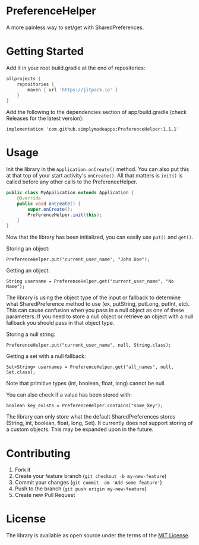 # PreferenceHelper
A more painless way to set/get with SharedPreferences.
# Getting Started
Add it in your root build.gradle at the end of repositories:
```groovy
allprojects {
    repositories {
        maven { url 'https://jitpack.io' }
    }
}
```
Add the following to the dependencies section of app/build.gradle (check Releases for the latest version):
```
implementation 'com.github.simplymadeapps:PreferenceHelper:1.1.1'
```

# Usage
Init the library in the `Application.onCreate()` method.  You can also put this at that top of your start activity's `onCreate()`.  All that matters is `init()` is called before any other calls to the PreferenceHelper.
```java
public class MyApplication extends Application {
    @Override
    public void onCreate() {
        super.onCreate();
        PreferenceHelper.init(this);
    }
}
```
Now that the library has been initialized, you can easily use `put()` and `get()`.

Storing an object:
```
PreferenceHelper.put("current_user_name", "John Doe");
```

Getting an object:
```
String username = PreferenceHelper.get("current_user_name", "No Name");
```

The library is using the object type of the input or fallback to determine what SharedPreference method to use (ex, putString, putLong, putInt, etc).
This can cause confusion when you pass in a null object as one of these parameters.  If you need to store a null object or retrieve an object with a null fallback you should pass in that object type.

Storing a null string:
```
PreferenceHelper.put("current_user_name", null, String.class);
```

Getting a set with a null fallback:
```
Set<String> usernames = PreferenceHelper.get("all_names", null, Set.class);
```
Note that primitive types (int, boolean, float, long) cannot be null.


You can also check if a value has been stored with: 
```
boolean key_exists = PreferenceHelper.contains("some_key");
```

The library can only store what the default SharedPreferences stores (String, int, boolean, float, long, Set<String>).  It currently does not support storing of a custom objects.  This may be expanded upon in the future.

# Contributing
1. Fork it
2. Create your feature branch (`git checkout -b my-new-feature`)
3. Commit your changes (`git commit -am 'Add some feature'`)
4. Push to the branch (`git push origin my-new-feature`)
5. Create new Pull Request

# License
The library is available as open source under the terms of the [MIT License](http://opensource.org/licenses/MIT).